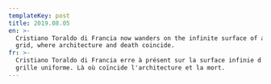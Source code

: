 ```yaml
---
templateKey: post
title: 2019.08.05
en: >-
  Cristiano Toraldo di Francia now wanders on the infinite surface of a uniform
  grid, where architecture and death coincide.
fr: >-
  Cristiano Toraldo di Francia erre à présent sur la surface infinie d'une
  grille uniforme. Là où coïncide l'architecture et la mort.
---
```


